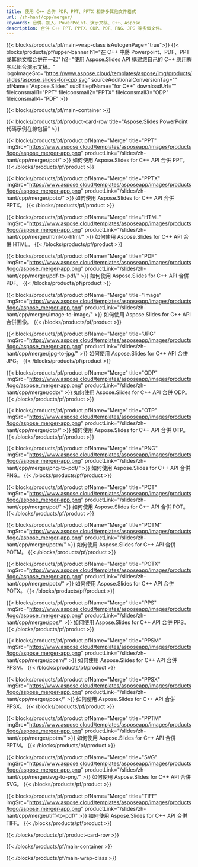 ```yaml
---
title: 使用 C++ 合併 PDF、PPT、PPTX 和許多其他文件格式
url: /zh-hant/cpp/merger/
keywords: 合併、加入、PowerPoint、演示文稿、C++、Aspose
description: 合併 C++ PPT、PPTX、ODP、PDF、PNG、JPG 等多個文件。
---
```


{{< blocks/products/pf/main-wrap-class isAutogenPage="true">}}
{{< blocks/products/pf/upper-banner h1="在 C++ 中將 Powerpoint、PDF、PPT 或其他文檔合併在一起" h2="使用 Aspose.Slides API 構建您自己的 C++ 應用程序以組合演示文稿。" logoImageSrc="https://www.aspose.cloud/templates/aspose/img/products/slides/aspose_slides-for-cpp.svg" sourceAdditionalConversionTag="" pfName="Aspose.Slides" subTitlepfName="for C++" downloadUrl="" fileiconsmall1="PPT" fileiconsmall2="PPTX" fileiconsmall3="ODP" fileiconsmall4="PDF" >}}

{{< blocks/products/pf/main-container >}}

{{< blocks/products/pf/product-card-row title="Aspose.Slides PowerPoint 代碼示例在線包括" >}}

{{< blocks/products/pf/product pfName="Merge" title="PPT" imgSrc="https://www.aspose.cloud/templates/asposeapp/images/products/logo/aspose_merger-app.png" productLink="/slides/zh-hant/cpp/merger/ppt/" >}}
如何使用 Aspose.Slides for C++ API 合併 PPT。
{{< /blocks/products/pf/product >}}

{{< blocks/products/pf/product pfName="Merge" title="PPTX" imgSrc="https://www.aspose.cloud/templates/asposeapp/images/products/logo/aspose_merger-app.png" productLink="/slides/zh-hant/cpp/merger/pptx/" >}}
如何使用 Aspose.Slides for C++ API 合併 PPTX。
{{< /blocks/products/pf/product >}}

{{< blocks/products/pf/product pfName="Merge" title="HTML" imgSrc="https://www.aspose.cloud/templates/asposeapp/images/products/logo/aspose_merger-app.png" productLink="/slides/zh-hant/cpp/merger/html-to-html/" >}}
如何使用 Aspose.Slides for C++ API 合併 HTML。
{{< /blocks/products/pf/product >}}

{{< blocks/products/pf/product pfName="Merge" title="PDF" imgSrc="https://www.aspose.cloud/templates/asposeapp/images/products/logo/aspose_merger-app.png" productLink="/slides/zh-hant/cpp/merger/pdf-to-pdf/" >}}
如何使用 Aspose.Slides for C++ API 合併 PDF。
{{< /blocks/products/pf/product >}}

{{< blocks/products/pf/product pfName="Merge" title="Image" imgSrc="https://www.aspose.cloud/templates/asposeapp/images/products/logo/aspose_merger-app.png" productLink="/slides/zh-hant/cpp/merger/image-to-image/" >}}
如何使用 Aspose.Slides for C++ API 合併圖像。
{{< /blocks/products/pf/product >}}

{{< blocks/products/pf/product pfName="Merge" title="JPG" imgSrc="https://www.aspose.cloud/templates/asposeapp/images/products/logo/aspose_merger-app.png" productLink="/slides/zh-hant/cpp/merger/jpg-to-jpg/" >}}
如何使用 Aspose.Slides for C++ API 合併 JPG。
{{< /blocks/products/pf/product >}}

{{< blocks/products/pf/product pfName="Merge" title="ODP" imgSrc="https://www.aspose.cloud/templates/asposeapp/images/products/logo/aspose_merger-app.png" productLink="/slides/zh-hant/cpp/merger/odp/" >}}
如何使用 Aspose.Slides for C++ API 合併 ODP。
{{< /blocks/products/pf/product >}}

{{< blocks/products/pf/product pfName="Merge" title="OTP" imgSrc="https://www.aspose.cloud/templates/asposeapp/images/products/logo/aspose_merger-app.png" productLink="/slides/zh-hant/cpp/merger/otp/" >}}
如何使用 Aspose.Slides for C++ API 合併 OTP。
{{< /blocks/products/pf/product >}}

{{< blocks/products/pf/product pfName="Merge" title="PNG" imgSrc="https://www.aspose.cloud/templates/asposeapp/images/products/logo/aspose_merger-app.png" productLink="/slides/zh-hant/cpp/merger/png-to-pdf/" >}}
如何使用 Aspose.Slides for C++ API 合併 PNG。
{{< /blocks/products/pf/product >}}

{{< blocks/products/pf/product pfName="Merge" title="POT" imgSrc="https://www.aspose.cloud/templates/asposeapp/images/products/logo/aspose_merger-app.png" productLink="/slides/zh-hant/cpp/merger/pot/" >}}
如何使用 Aspose.Slides for C++ API 合併 POT。
{{< /blocks/products/pf/product >}}

{{< blocks/products/pf/product pfName="Merge" title="POTM" imgSrc="https://www.aspose.cloud/templates/asposeapp/images/products/logo/aspose_merger-app.png" productLink="/slides/zh-hant/cpp/merger/potm/" >}}
如何使用 Aspose.Slides for C++ API 合併 POTM。
{{< /blocks/products/pf/product >}}

{{< blocks/products/pf/product pfName="Merge" title="POTX" imgSrc="https://www.aspose.cloud/templates/asposeapp/images/products/logo/aspose_merger-app.png" productLink="/slides/zh-hant/cpp/merger/potx/" >}}
如何使用 Aspose.Slides for C++ API 合併 POTX。
{{< /blocks/products/pf/product >}}

{{< blocks/products/pf/product pfName="Merge" title="PPS" imgSrc="https://www.aspose.cloud/templates/asposeapp/images/products/logo/aspose_merger-app.png" productLink="/slides/zh-hant/cpp/merger/pps/" >}}
如何使用 Aspose.Slides for C++ API 合併 PPS。
{{< /blocks/products/pf/product >}}

{{< blocks/products/pf/product pfName="Merge" title="PPSM" imgSrc="https://www.aspose.cloud/templates/asposeapp/images/products/logo/aspose_merger-app.png" productLink="/slides/zh-hant/cpp/merger/ppsm/" >}}
如何使用 Aspose.Slides for C++ API 合併 PPSM。
{{< /blocks/products/pf/product >}}

{{< blocks/products/pf/product pfName="Merge" title="PPSX" imgSrc="https://www.aspose.cloud/templates/asposeapp/images/products/logo/aspose_merger-app.png" productLink="/slides/zh-hant/cpp/merger/ppsx/" >}}
如何使用 Aspose.Slides for C++ API 合併 PPSX。
{{< /blocks/products/pf/product >}}

{{< blocks/products/pf/product pfName="Merge" title="PPTM" imgSrc="https://www.aspose.cloud/templates/asposeapp/images/products/logo/aspose_merger-app.png" productLink="/slides/zh-hant/cpp/merger/pptm/" >}}
如何使用 Aspose.Slides for C++ API 合併 PPTM。
{{< /blocks/products/pf/product >}}

{{< blocks/products/pf/product pfName="Merge" title="SVG" imgSrc="https://www.aspose.cloud/templates/asposeapp/images/products/logo/aspose_merger-app.png" productLink="/slides/zh-hant/cpp/merger/svg-to-png/" >}}
如何使用 Aspose.Slides for C++ API 合併 SVG。
{{< /blocks/products/pf/product >}}

{{< blocks/products/pf/product pfName="Merge" title="TIFF" imgSrc="https://www.aspose.cloud/templates/asposeapp/images/products/logo/aspose_merger-app.png" productLink="/slides/zh-hant/cpp/merger/tiff-to-pdf/" >}}
如何使用 Aspose.Slides for C++ API 合併 TIFF。
{{< /blocks/products/pf/product >}}


{{< /blocks/products/pf/product-card-row >}}

{{< /blocks/products/pf/main-container >}}
    
{{< /blocks/products/pf/main-wrap-class >}}